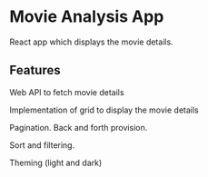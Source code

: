 # Movie Analysis App

React app which displays the movie details.

## Features

Web API to fetch movie details

Implementation of grid to display the movie details

Pagination. Back and forth provision.

Sort and filtering.

Theming (light and dark)


